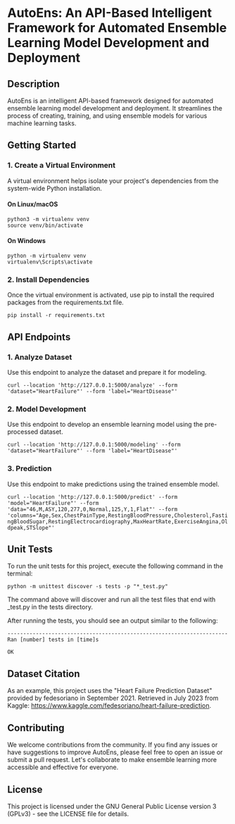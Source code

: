 AutoEns: An API-Based Intelligent Framework for Automated Ensemble Learning Model Development and Deployment
============================================================================================================

Description
-----------

AutoEns is an intelligent API-based framework designed for automated ensemble learning model development and deployment. It streamlines the process of creating, training, and using ensemble models for various machine learning tasks.

Getting Started
-------------
### 1. Create a Virtual Environment
A virtual environment helps isolate your project's dependencies from the system-wide Python installation.
#### On Linux/macOS
    python3 -m virtualenv venv
    source venv/bin/activate

#### On Windows
    python -m virtualenv venv
    virtualenv\Scripts\activate

### 2. Install Dependencies
Once the virtual environment is activated, use pip to install the required packages from the requirements.txt file.

    pip install -r requirements.txt

API Endpoints
-------------

### 1. Analyze Dataset

Use this endpoint to analyze the dataset and prepare it for modeling.

`curl --location 'http://127.0.0.1:5000/analyze' --form 'dataset="HeartFailure"' --form 'label="HeartDisease"' `

### 2. Model Development

Use this endpoint to develop an ensemble learning model using the pre-processed dataset.

`curl --location 'http://127.0.0.1:5000/modeling' --form 'dataset="HeartFailure"' --form 'label="HeartDisease"' `

### 3. Prediction

Use this endpoint to make predictions using the trained ensemble model.

`curl --location 'http://127.0.0.1:5000/predict' --form 'model="HeartFailure"' --form 'data="46,M,ASY,120,277,0,Normal,125,Y,1,Flat"' --form 'columns="Age,Sex,ChestPainType,RestingBloodPressure,Cholesterol,FastingBloodSugar,RestingElectrocardiography,MaxHeartRate,ExerciseAngina,Oldpeak,STSlope"' `

Unit Tests
-------
To run the unit tests for this project, execute the following command in the terminal:

`python -m unittest discover -s tests -p "*_test.py"`

The command above will discover and run all the test files that end with _test.py in the tests directory.

After running the tests, you should see an output similar to the following:

    ----------------------------------------------------------------------
    Ran [number] tests in [time]s

    OK

Dataset Citation
-------
As an example, this project uses the "Heart Failure Prediction Dataset" provided by fedesoriano in September 2021. Retrieved in July 2023 from Kaggle: https://www.kaggle.com/fedesoriano/heart-failure-prediction.

Contributing
-------
We welcome contributions from the community. If you find any issues or have suggestions to improve AutoEns, please feel free to open an issue or submit a pull request. Let's collaborate to make ensemble learning more accessible and effective for everyone.

License
-------
This project is licensed under the GNU General Public License version 3 (GPLv3) - see the LICENSE file for details.